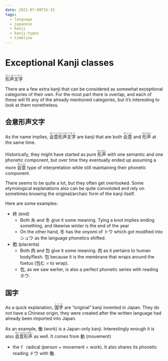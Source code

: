 ```yaml
---
date: 2021-07-09T15:33
tags:
  - language
  - japanese
  - kanji
  - kanji-types
  - timeline
---
```


# Exceptional Kanji classes 

<ruby>形声文字<rt>けいせいもじ</rt></ruby>

There are a few extra kanji that can be considered as somewhat exceptional
categories of their own. For the most part there is overlap, and each of these
will fit any of the already mentioned categories, but it’s interesting to look
at them nonetheless.

## 会意形声文字

As the name implies, <ruby>会意形声文字<rt>かいいけいせいもじ</rt></ruby>
are kanji that are both <ruby>会意<rt>かいい</rt></ruby> and <ruby>形声<rt>けいせい</rt></ruby>
at the same time.

Historically, they might have started as pure <ruby>形声<rt>けいせい</rt></ruby>
 with one semantic and one phonetic component, but over time they eventually
ended up assuming a more <ruby>会意<rt>かいい</rt></ruby> type of interpretation
while still maintaining their phonetic component.

There seems to be quite a lot, but they often get overlooked. Some etymological
explanations also can be quite convoluted and rely on sometimes knowing the
original/archaic form of the kanji itself.

Here are some examples:

 * 終 (end)
   * Both 糸 and 冬 give it some meaning. Tying a knot implies ending something,
     and likewise winter is the end of the year
   * On the other hand, 冬 has the onyomi of トウ which got modified into シュウ
     as the language phonetics shifted.
 * 胞 (placenta)
   * Both 肉 and 包 give it some meaning. 肉 as it pertains to human body/flesh.
     包 because it is the membrane that wraps around the foetus (包む = to wrap).
   * 包, as we saw earlier, is also a perfect phonetic series with reading ホウ.

## 国字

As a quick explanation, <ruby>国字<rt>こくじ</rt></ruby> are “original” kanji
invented in Japan. They do not have a Chinese origin, they were created after
the written language had already been imported into Japan.

As an example, 働 (work) is a Japan-only kanji. Interestingly enough it is also
<ruby>会意形声<rt>かいいけいせい</rt></ruby> as well.  It comes from 動 (movement)
+ the 亻 radical (person + movement = work). It also shares its phonetic reading
ドウ with 働.
